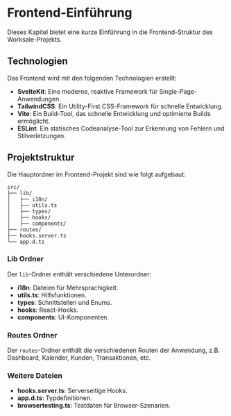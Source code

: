 # Frontend-Einführung

Dieses Kapitel bietet eine kurze Einführung in die Frontend-Struktur des Worksale-Projekts.

## Technologien

Das Frontend wird mit den folgenden Technologien erstellt:

- **SvelteKit**: Eine moderne, reaktive Framework für Single-Page-Anwendungen.
- **TailwindCSS**: Ein Utility-First CSS-Framework für schnelle Entwicklung.
- **Vite**: Ein Build-Tool, das schnelle Entwicklung und optimierte Builds ermöglicht.
- **ESLint**: Ein statisches Codeanalyse-Tool zur Erkennung von Fehlern und Stilverletzungen.

## Projektstruktur

Die Hauptordner im Frontend-Projekt sind wie folgt aufgebaut:

```
src/
├── lib/
│   ├── i18n/
│   ├── utils.ts
│   ├── types/
│   ├── hooks/
│   ├── components/
├── routes/
├── hooks.server.ts
└── app.d.ts
```

### Lib Ordner

Der `lib`-Ordner enthält verschiedene Unterordner:

- **i18n**: Dateien für Mehrsprachigkeit.
- **utils.ts**: Hilfsfunktionen.
- **types**: Schnittstellen und Enums.
- **hooks**: React-Hooks.
- **components**: UI-Komponenten.

### Routes Ordner

Der `routes`-Ordner enthält die verschiedenen Routen der Anwendung, z.B. Dashboard, Kalender, Kunden, Transaktionen, etc.

### Weitere Dateien

- **hooks.server.ts**: Serverseitige Hooks.
- **app.d.ts**: Typdefinitionen.
- **browsertesting.ts**: Testdaten für Browser-Szenarien.